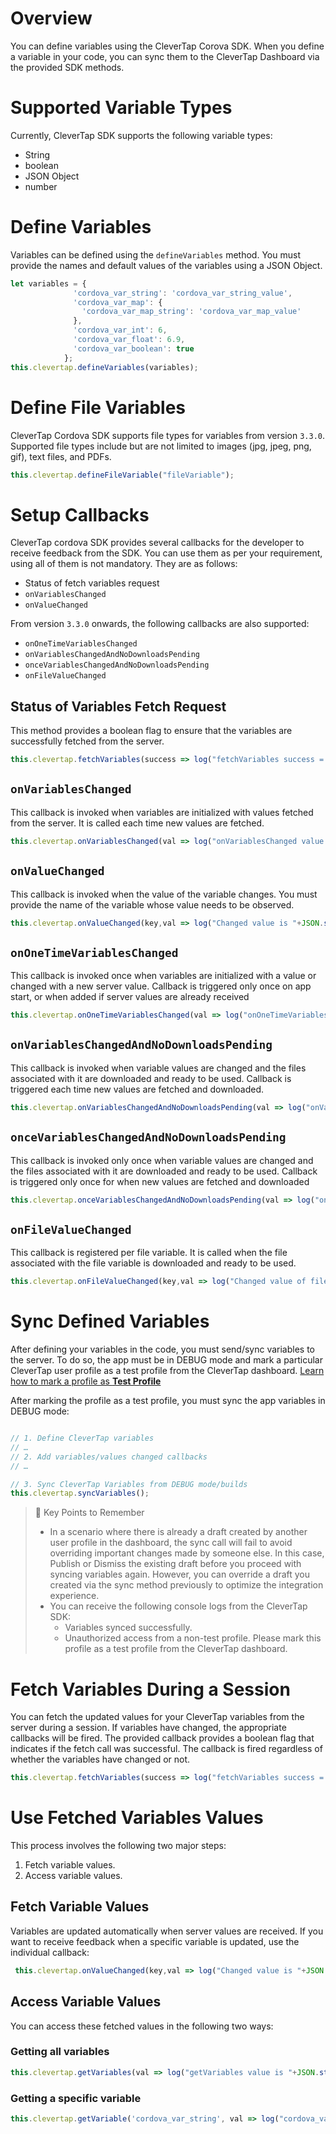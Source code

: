 # Overview
You can define variables using the CleverTap Corova SDK. When you define a variable in your code, you can sync them to the CleverTap Dashboard via the provided SDK methods.

# Supported Variable Types

Currently, CleverTap SDK supports the following variable types:

- String
- boolean
- JSON Object
- number

# Define Variables

Variables can be defined using the `defineVariables` method. You must provide the names and default values of the variables using a JSON Object. 

```javascript
let variables = {
              'cordova_var_string': 'cordova_var_string_value',
              'cordova_var_map': {
                'cordova_var_map_string': 'cordova_var_map_value'
              },
              'cordova_var_int': 6,
              'cordova_var_float': 6.9,
              'cordova_var_boolean': true
            };
this.clevertap.defineVariables(variables);
```

# Define File Variables

CleverTap Cordova SDK supports file types for variables from version `3.3.0`. Supported file types include but are not limited to images (jpg, jpeg, png, gif), text files, and PDFs.

```javascript
this.clevertap.defineFileVariable("fileVariable");
```

# Setup Callbacks

CleverTap cordova SDK provides several callbacks for the developer to receive feedback from the SDK. You can use them as per your requirement, using all of them is not mandatory. They are as follows:

- Status of fetch variables request
- `onVariablesChanged`
- `onValueChanged`

From version `3.3.0` onwards, the following callbacks are also supported:

- `onOneTimeVariablesChanged`
- `onVariablesChangedAndNoDownloadsPending`
- `onceVariablesChangedAndNoDownloadsPending`
- `onFileValueChanged`

## Status of Variables Fetch Request

This method provides a boolean flag to ensure that the variables are successfully fetched from the server.

```javascript
this.clevertap.fetchVariables(success => log("fetchVariables success = " + success))
```

## `onVariablesChanged`

This callback is invoked when variables are initialized with values fetched from the server. It is called each time new values are fetched.

```javascript
this.clevertap.onVariablesChanged(val => log("onVariablesChanged value is "+JSON.stringify(val)));
```

## `onValueChanged`

This callback is invoked when the value of the variable changes. You must provide the name of the variable whose value needs to be observed.

```javascript
this.clevertap.onValueChanged(key,val => log("Changed value is "+JSON.stringify(val)));
```

## `onOneTimeVariablesChanged`

This callback is invoked once when variables are initialized with a value or changed with a new server value. Callback is triggered only once on app start, or when added if server values are already received

```javascript
this.clevertap.onOneTimeVariablesChanged(val => log("onOneTimeVariablesChanged value is ", + JSON.stringify(val)));
```

## `onVariablesChangedAndNoDownloadsPending`

This callback is invoked when variable values are changed and the files associated with it are downloaded and ready to be used. Callback is triggered each time new values are fetched and downloaded.

```javascript
this.clevertap.onVariablesChangedAndNoDownloadsPending(val => log("onVariablesChangedAndNoDownloadsPending value is ", + JSON.stringify(val)));
```

## `onceVariablesChangedAndNoDownloadsPending`

This callback is invoked only once when variable values are changed and the files associated with it are downloaded and ready to be used. Callback is triggered only once for when new values are fetched and downloaded

```javascript
this.clevertap.onceVariablesChangedAndNoDownloadsPending(val => log("onceVariablesChangedAndNoDownloadsPending value is ", + JSON.stringify(val)));
```

## `onFileValueChanged`

This callback is registered per file variable. It is called when the file associated with the file variable is downloaded and ready to be used.

```javascript
this.clevertap.onFileValueChanged(key,val => log("Changed value of file is "+JSON.stringify(val)));
```

# Sync Defined Variables

After defining your variables in the code, you must send/sync variables to the server. To do so, the app must be in DEBUG mode and mark a particular CleverTap user profile as a test profile from the CleverTap dashboard. [Learn how to mark a profile as **Test Profile**](https://developer.clevertap.com/docs/concepts-user-profiles#mark-a-user-profile-as-a-test-profile)

After marking the profile as a test profile, you must sync the app variables in DEBUG mode:

```javascript

// 1. Define CleverTap variables 
// …
// 2. Add variables/values changed callbacks
// …

// 3. Sync CleverTap Variables from DEBUG mode/builds
this.clevertap.syncVariables();
```

> 📘 Key Points to Remember
> 
> - In a scenario where there is already a draft created by another user profile in the dashboard, the sync call will fail to avoid overriding important changes made by someone else. In this case, Publish or Dismiss the existing draft before you proceed with syncing variables again. However, you can override a draft you created via the sync method previously to optimize the integration experience.
> - You can receive the following console logs from the CleverTap SDK:
>   - Variables synced successfully.
>   - Unauthorized access from a non-test profile. Please mark this profile as a test profile from the CleverTap dashboard.

# Fetch Variables During a Session

You can fetch the updated values for your CleverTap variables from the server during a session. If variables have changed, the appropriate callbacks will be fired. The provided callback provides a boolean flag that indicates if the fetch call was successful. The callback is fired regardless of whether the variables have changed or not.

```javascript
this.clevertap.fetchVariables(success => log("fetchVariables success = " + success))
```

# Use Fetched Variables Values

This process involves the following two major steps:

1. Fetch variable values.
2. Access variable values.

## Fetch Variable Values

Variables are updated automatically when server values are received. If you want to receive feedback when a specific variable is updated, use the individual callback:

```javascript
 this.clevertap.onValueChanged(key,val => log("Changed value is "+JSON.stringify(val)));
```

## Access Variable Values

You can access these fetched values in the following two ways:

### Getting all variables

```javascript
this.clevertap.getVariables(val => log("getVariables value is "+JSON.stringify(val)))
```

### Getting a specific variable

```javascript
this.clevertap.getVariable('cordova_var_string', val => log("cordova_var_string value is "+JSON.stringify(val));
```